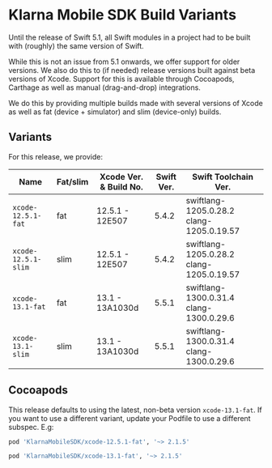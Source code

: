 # Klarna Mobile SDK Build Variants

Until the release of Swift 5.1, all Swift modules in a project had to be built with (roughly) the
same version of Swift.

While this is not an issue from 5.1 onwards, we offer support for older versions. We also do this
to (if needed) release versions built against beta versions of Xcode. Support for this is available
through Cocoapods, Carthage as well as manual (drag-and-drop) integrations.

We do this by providing multiple builds made with several versions of Xcode as well as fat (device +
simulator) and slim (device-only) builds.

## Variants

For this release, we provide:

| Name | Fat/slim | Xcode Ver. & Build No. | Swift Ver. | Swift Toolchain Ver. |
| ---- | -------- | ---------------------------- | ---------- | -------------------- |
| `xcode-12.5.1-fat` | fat | 12.5.1 - 12E507 | 5.4.2| swiftlang-1205.0.28.2 clang-1205.0.19.57 |
| `xcode-12.5.1-slim` | slim | 12.5.1 - 12E507 | 5.4.2| swiftlang-1205.0.28.2 clang-1205.0.19.57 |
| `xcode-13.1-fat` | fat | 13.1 - 13A1030d | 5.5.1| swiftlang-1300.0.31.4 clang-1300.0.29.6 |
| `xcode-13.1-slim` | slim | 13.1 - 13A1030d | 5.5.1| swiftlang-1300.0.31.4 clang-1300.0.29.6 |


## Cocoapods

This release defaults to using the latest, non-beta version `xcode-13.1-fat`. If you
want to use a different variant, update your Podfile to use a different subspec. E.g:


```ruby
pod 'KlarnaMobileSDK/xcode-12.5.1-fat', '~> 2.1.5'
```

```ruby
pod 'KlarnaMobileSDK/xcode-13.1-fat', '~> 2.1.5'
```


